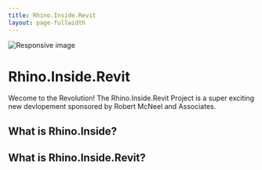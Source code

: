 ```yaml
---
title: Rhino.Inside.Revit
layout: page-fullwidth
---
```


<img src="{{ site.baseurl }}/static/images/rir-floors.jpg" class="img-fluid" alt="Responsive image">

# Rhino.Inside.Revit

Wecome to the Revolution!
The Rhino.Inside.Revit Project is a super exciting new devlopement sponsored by Robert McNeel and Associates.

## What is Rhino.Inside?

## What is Rhino.Inside.Revit?